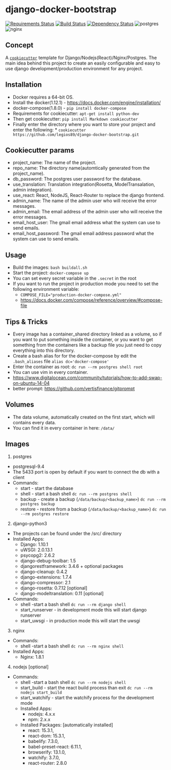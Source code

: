 # django-docker-bootstrap
[![Requirements Status](https://requires.io/github/legios89/django-docker-bootstrap/requirements.svg?branch=master)](https://requires.io/github/legios89/django-docker-bootstrap/requirements/?branch=master)
[![Build Status](https://travis-ci.org/legios89/django-docker-bootstrap.svg?branch=master)](https://travis-ci.org/legios89/django-docker-bootstrap)
[![Dependency Status](https://david-dm.org/legios89/django-docker-bootstrap/master.svg?path={{cookiecutter.repo_name}}/react/)](https://david-dm.org/legios89/django-docker-bootstrap/?path={{cookiecutter.repo_name}}/react/)
![postgres](https://img.shields.io/badge/postgres-9.4-brightgreen.svg)
![nginx](https://img.shields.io/badge/nginx-1.8.1-brightgreen.svg)

## Concept
A [`cookiecutter`](https://github.com/audreyr/cookiecutter) template for Django/Nodejs(React)/Nginx/Postgres. The main idea behind this project to create an easily configurable and easy to use django development/production environment for any project.

## Installation
* Docker requires a 64-bit OS.
* Install the docker(1.12.1) - https://docs.docker.com/engine/installation/
* docker-compose(1.8.0) - ```pip install docker-compose```
* Requirements for cookiecutter: ```apt-get install python-dev```
* Then get cookiecutter: ```pip install Markdown cookiecutter```
* Finally enter the directory where you want to store your project and enter the following:
      * ```cookiecutter https://github.com/legios89/django-docker-bootstrap.git```

## Cookiecutter params
* project_name: The name of the project.
* repo_name: The directory name(automtically generated from the project_name).
* db_password: The postgres user password for the database.
* use_translation: Translation integration(Rosetta, ModelTransalation, admin integration).
* use_react: React, NodeJS, React-Router to replace the django frontend.
* admin_name: The name of the admin user who will receive the error messages.
* admin_email: The email address of the admin user who will receive the error messages.
* email_host_user: The gmail email address what the system can use to send emails.
* email_host_password: The gmail email address password what the system can use to send emails.

## Usage
* Build the images: ```bash buildall.sh```
* Start the project: ```docker-compose up ```
* You can set every secret variable in the  ```.secret``` in the root
* If you want to run the project in production mode you need to set the following environment variable:         
    * ```COMPOSE_FILE="production-docker-compose.yml"```
    * https://docs.docker.com/compose/reference/overview/#compose-file

## Tips & Tricks
* Every image has a container_shared directory linked as a volume, so if you want to put something inside the container, or
you want to get something from the containers like a backup file you just need to copy everything into this directory.
* Create a bash alias for for the docker-compose by edit the ```.bash_aliases``` file ```alias dc='docker-compose'```
* Enter the container as root: ```dc run --rm postgres shell root```
* You can use vim in every container.
* https://www.digitalocean.com/community/tutorials/how-to-add-swap-on-ubuntu-14-04
* better prompt: https://github.com/vertisfinance/gitprompt

## Volumes
- The data volume, automatically created on the first start, which will contains every data.
- You can find it in every container in here: ```/data/```

## Images
1. postgres
 * postgresql-9.4
 * The 5433 port is open by default if you want to connect the db with a client
 * Commands:
    * start - start the database
    * shell - start a bash shell ```dc run --rm postgres shell```
    * backup - create a backup (```/data/backup/<backup_name>```) ```dc run --rm postgres backup```
    * restore - restore from a backup (```/data/backup/<backup_name>```) ```dc run --rm postgres restore```
2. django-python3
 * The projects can be found under the /src/ directory
 * Installed Apps:
    * Django: 1.10.1
    * uWSGI: 2.0.13.1
    * psycopg2: 2.6.2
    * django-debug-toolbar: 1.5
    * djangorestframework: 3.4.6 + optional packages
    * django-cleanup: 0.4.2
    * django-extensions: 1.7.4
    * django-compressor: 2.1
    * django-rosetta: 0.7.12 [optional]
    * django-modeltranslation: 0.11 [optional]
 * Commands:
   * shell -start a bash shell ```dc run --rm django shell```
   * start_runserver - in development mode this will start django runserver
   * start_uwsgi - in production mode this will start the uwsgi
3. nginx
 * Commands:
   * shell -start a bash shell ```dc run --rm nginx shell```
 * Installed Apps:
   * Nginx: 1.8.1
4. nodejs [optional]
 * Commands:
      * shell -start a bash shell ```dc run --rm nodejs shell```
      * start_build - start the react build process than exit ```dc run --rm nodejs start_build```
      * start_watchify - start the watchify process for the development mode
   * Installed Apps:
      * nodejs: 4.x.x
      * npm: 2.x.x
   * Installed Packages: [automatically installed]
      * react: 15.3.1,
      * react-dom: 15.3.1,
      * babelify: 7.3.0,
      * babel-preset-react: 6.11.1,
      * browserify: 13.1.0,
      * watchify: 3.7.0,
      * react-router: 2.8.0
